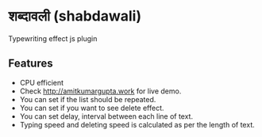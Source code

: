 # शब्दावली (shabdawali)
Typewriting effect js plugin

## Features

* CPU efficient
* Check http://amitkumargupta.work for live demo.
* You can set if the list should be repeated.
* You can set if you want to see delete effect.
* You can set delay, interval between each line of text.
* Typing speed and deleting speed is calculated as per the length of text.
